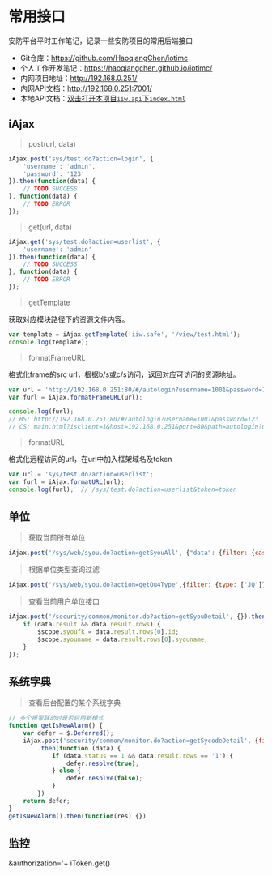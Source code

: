 # 常用接口

安防平台平时工作笔记，记录一些安防项目的常用后端接口

- Git仓库：<https://github.com/HaoqiangChen/iotimc>
- 个人工作开发笔记：<https://haoqiangchen.github.io/iotimc/>
- 内网项目地址：<http://192.168.0.251/>
- 内网API文档：<http://192.168.0.251:7001/>
- 本地API文档：<a href="file://C:/Users/iotimc/Desktop/iotimc/iiw.api/192.168.0.251_7001/index.html" target="_blank">双击打开本项目`iiw.api`下`index.html`</a>

## iAjax

> post(url, data)

```js
iAjax.post('sys/test.do?action=login', {
	'username': 'admin',
	'password': '123'
}).then(function(data) {
	// TODO SUCCESS
}, function(data) {
	// TODO ERROR
});
```

> get(url, data)

```js
iAjax.get('sys/test.do?action=userlist', {
	'username': 'admin'
}).then(function(data) {
	// TODO SUCCESS
}, function(data) {
	// TODO ERROR
});
```

> getTemplate

获取对应模块路径下的资源文件内容。
```js
var template = iAjax.getTemplate('iiw.safe', '/view/test.html');
console.log(template);
```

> formatFrameURL

格式化frame的src url，根据b/s或c/s访问，返回对应可访问的资源地址。
```js
var url = 'http://192.168.0.251:80/#/autologin?username=1001&password=123';
var furl = iAjax.formatFrameURL(url);

console.log(furl);
// BS: http://192.168.0.251:80/#/autologin?username=1001&password=123
// CS: main.html?isclient=1&host=192.168.0.251&port=80&path=autologin?username=1001&password=123
```

> formatURL

格式化远程访问的url，在url中加入框架域名及token
```js
var url = 'sys/test.do?action=userlist';
var furl = iAjax.formatURL(url);
console.log(furl);  // /sys/test.do?action=userlist&token=token
```

## 单位

> 获取当前所有单位
```js
iAjax.post('/sys/web/syou.do?action=getSyouAll', {"data": {filter: {cascade: 'Y'}}}).then(function (data) {})
```

> 根据单位类型查询过滤
```js
iAjax.post('/sys/web/syou.do?action=getOu4Type',{filter: {type: ['JQ']}}).then(function (data) {})
```

> 查看当前用户单位接口
```js
iAjax.post('/security/common/monitor.do?action=getSyouDetail', {}).then(function (data) {
    if (data.result && data.result.rows) {
        $scope.syoufk = data.result.rows[0].id;
        $scope.syouname = data.result.rows[0].syouname;
    }
});
```

## 系统字典

> 查看后台配置的某个系统字典
```js
// 多个报警联动时是否启用新模式
function getIsNewAlarm() {
    var defer = $.Deferred();
    iAjax.post('security/common/monitor.do?action=getSycodeDetail', {filter: {type: 'isNewAlarm'}})
        .then(function (data) {
            if (data.status == 1 && data.result.rows == '1') {
                defer.resolve(true);
            } else {
                defer.resolve(false);
            }
        })
    return defer;
}
getIsNewAlarm().then(function(res) {})
```

## 监控

&authorization='+ iToken.get()
